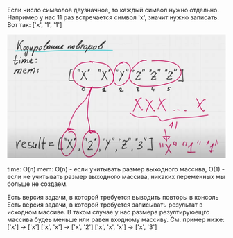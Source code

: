 Если число символов двузначное, то каждый символ нужно отдельно. Например у нас 11 раз встречается символ 'x', значит нужно записать. Вот так:
['x', '1', '1']

![1](1.png)

time: O(n)
mem: O(n) - если учитывать размер выходного массива, O(1) - если не учитывать размер выходного массива, никаких переменных мы больше не создаем.

Есть версия задачи, в которой требуется выводить повторы в консоль
Есть версия задачи, в которой требуется записывать результат в исходном массиве. В таком случае у нас размера резултируюещго массива будеь меньше или равен входному массиву. См. пример ниже:
['x'] -> ['x']
['x', 'x'] -> ['x', '2']
['x', 'x', 'x'] -> ['x', '3']